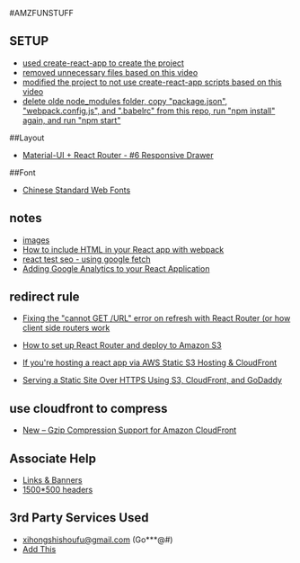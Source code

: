 #AMZFUNSTUFF

## SETUP 
* [used create-react-app to create the project](https://github.com/facebook/create-react-app)
* [removed unnecessary files based on this video](https://www.youtube.com/watch?v=rIoflwHFd6o)
* [modified the project to not use create-react-app scripts based on this video](https://www.youtube.com/watch?v=A4swyDR45SY)
* [delete olde node_modules folder, copy "package.json", "webpack.config.js", and ".babelrc" from this repo, run "npm install" again, and run "npm start"](https://github.com/alex996/react-exercises)

##Layout 
* [Material-UI + React Router - #6 Responsive Drawer](https://www.youtube.com/watch?v=jQyCEEzgnTM)

##Font
* [Chinese Standard Web Fonts](http://www.kendraschaefer.com/2012/06/chinese-standard-web-fonts-the-ultimate-guide-to-css-font-family-declarations-for-web-design-in-simplified-chinese/)

## notes

* [images](https://www.youtube.com/watch?v=dzOrUmK4Qyw)
* [How to include HTML in your React app with webpack](http://adrian.gaudebert.fr/blog/post/2015/12/24/how-to-include-html-in-your-react-app-with-webpack)
* [react test seo - using google fetch](https://blog.pusher.com/seo-react-fetch-as-google/)
* [Adding Google Analytics to your React Application](https://web-design-weekly.com/2016/07/08/adding-google-analytics-react-application/)



## redirect rule 
* [Fixing the "cannot GET /URL" error on refresh with React Router (or how client side routers work](https://tylermcginnis.com/react-router-cannot-get-url-refresh/)
* [How to set up React Router and deploy to Amazon S3](https://medium.com/@ervib/how-to-set-up-react-router-and-deploy-to-amazon-s3-d3dffa6ae43)
* [If you're hosting a react app via AWS Static S3 Hosting & CloudFront](https://code.i-harness.com/en/q/1aa2734)

* [Serving a Static Site Over HTTPS Using S3, CloudFront, and GoDaddy](https://medium.com/@brodartec/hosting-a-static-site-with-https-enabled-using-aws-s3-cloudfront-and-godaddy-826dae41fdc6)

## use cloudfront to compress
* [New – Gzip Compression Support for Amazon CloudFront](https://aws.amazon.com/blogs/aws/new-gzip-compression-support-for-amazon-cloudfront/)

## Associate Help
* [Links & Banners](https://affiliate-program.amazon.com/promotion/buildlinks)
* [1500*500 headers](https://www.tumblr.com/tagged/1500x500-headers)

## 3rd Party Services Used
* xihongshishoufu@gmail.com (Go***@#)
* [Add This](https://www.addthis.com)